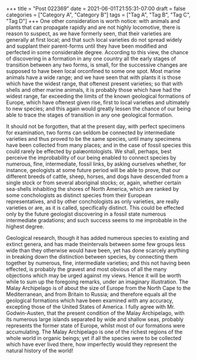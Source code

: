 +++
title = "Post 022369"
date = 2021-06-01T21:55:31-07:00
draft = false
categories = ["Category A", "Category B"]
tags = ["Tag A", "Tag B", "Tag C", "Tag D"]
+++
One other consideration is worth notice: with animals and plants that can propagate rapidly and are not highly locomotive, there is reason to suspect, as we have formerly seen, that their varieties are generally at first local; and that such local varieties do not spread widely and supplant their parent-forms until they have been modified and perfected in some considerable degree. According to this view, the chance of discovering in a formation in any one country all the early stages of transition between any two forms, is small, for the successive changes are supposed to have been local orconfined to some one spot. Most marine animals have a wide range; and we have seen that with plants it is those which have the widest range, that oftenest present varieties; so that with shells and other marine animals, it is probably those which have had the widest range, far exceeding the limits of the known geological formations of Europe, which have oftenest given rise, first to local varieties and ultimately to new species; and this again would greatly lessen the chance of our being able to trace the stages of transition in any one geological formation.

It should not be forgotten, that at the present day, with perfect specimens for examination, two forms can seldom be connected by intermediate varieties and thus proved to be the same species, until many specimens have been collected from many places; and in the case of fossil species this could rarely be effected by palæontologists. We shall, perhaps, best perceive the improbability of our being enabled to connect species by numerous, fine, intermediate, fossil links, by asking ourselves whether, for instance, geologists at some future period will be able to prove, that our different breeds of cattle, sheep, horses, and dogs have descended from a single stock or from several aboriginal stocks; or, again, whether certain sea-shells inhabiting the shores of North America, which are ranked by some conchologists as distinct species from their European representatives, and by other conchologists as only varieties, are really varieties or are, as it is called, specifically distinct. This could be effected only by the future geologist discovering in a fossil state numerous intermediate gradations; and such success seems to me improbable in the highest degree.

Geological research, though it has added numerous species to existing and extinct genera, and has made theintervals between some few groups less wide than they otherwise would have been, yet has done scarcely anything in breaking down the distinction between species, by connecting them together by numerous, fine, intermediate varieties; and this not having been effected, is probably the gravest and most obvious of all the many objections which may be urged against my views. Hence it will be worth while to sum up the foregoing remarks, under an imaginary illustration. The Malay Archipelago is of about the size of Europe from the North Cape to the Mediterranean, and from Britain to Russia; and therefore equals all the geological formations which have been examined with any accuracy, excepting those of the United States of America. I fully agree with Mr. Godwin-Austen, that the present condition of the Malay Archipelago, with its numerous large islands separated by wide and shallow seas, probably represents the former state of Europe, whilst most of our formations were accumulating. The Malay Archipelago is one of the richest regions of the whole world in organic beings; yet if all the species were to be collected which have ever lived there, how imperfectly would they represent the natural history of the world!
